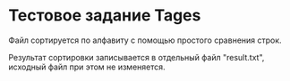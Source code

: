 # Тестовое задание Tages

Файл сортируется по алфавиту с помощью простого сравнения строк.

Результат сортировки записывается в отдельный файл "result.txt", исходный файл при этом не изменяется.